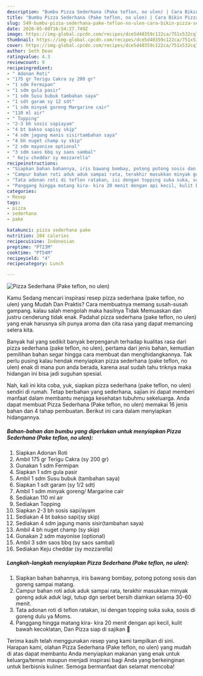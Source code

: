 ```yaml
---
description: "Bumbu Pizza Sederhana (Pake teflon, no ulen) | Cara Bikin Pizza Sederhana (Pake teflon, no ulen) Yang Bisa Manjain Lidah"
title: "Bumbu Pizza Sederhana (Pake teflon, no ulen) | Cara Bikin Pizza Sederhana (Pake teflon, no ulen) Yang Bisa Manjain Lidah"
slug: 549-bumbu-pizza-sederhana-pake-teflon-no-ulen-cara-bikin-pizza-sederhana-pake-teflon-no-ulen-yang-bisa-manjain-lidah
date: 2020-05-08T16:54:27.749Z
image: https://img-global.cpcdn.com/recipes/dce5d40359c122ca/751x532cq70/pizza-sederhana-pake-teflon-no-ulen-foto-resep-utama.jpg
thumbnail: https://img-global.cpcdn.com/recipes/dce5d40359c122ca/751x532cq70/pizza-sederhana-pake-teflon-no-ulen-foto-resep-utama.jpg
cover: https://img-global.cpcdn.com/recipes/dce5d40359c122ca/751x532cq70/pizza-sederhana-pake-teflon-no-ulen-foto-resep-utama.jpg
author: Seth Dean
ratingvalue: 4.3
reviewcount: 9
recipeingredient:
- " Adonan Roti"
- "175 gr Terigu Cakra sy 200 gr"
- "1 sdm Fermipan"
- "1 sdm gula pasir"
- "1 sdm Susu bubuk tambahan saya"
- "1 sdt garam sy 12 sdt"
- "1 sdm minyak goreng Margarine cair"
- "110 ml air"
- " Topping"
- "2-3 bh sosis sapiayam"
- "4 bt bakso sapisy skip"
- "4 sdm jagung manis sisirtambahan saya"
- "4 bh nuget champ sy skip"
- "2 sdm mayonise optional"
- "3 sdm saos bbq sy saos sambal"
- " Keju cheddar sy mozzarella"
recipeinstructions:
- "Siapkan bahan bahannya, iris bawang bombay, potong potong sosis dan goreng sampai matang."
- "Campur bahan roti aduk aduk sampai rata, terakhir masukkan minyak goreng aduk aduk lagi, tutup dgn serbet bersih diamkan selama 30-60 menit."
- "Tata adonan roti di teflon ratakan, isi dengan topping suka suka, sosis di goreng dulu ya Moms."
- "Panggang hingga matang kira- kira 20 menit dengan api kecil, kulit bawah kecoklatan, Dan Pizza siap di sajikan 🤗"
categories:
- Resep
tags:
- pizza
- sederhana
- pake

katakunci: pizza sederhana pake 
nutrition: 204 calories
recipecuisine: Indonesian
preptime: "PT23M"
cooktime: "PT54M"
recipeyield: "4"
recipecategory: Lunch

---
```



![Pizza Sederhana (Pake teflon, no ulen)](https://img-global.cpcdn.com/recipes/dce5d40359c122ca/751x532cq70/pizza-sederhana-pake-teflon-no-ulen-foto-resep-utama.jpg)

Kamu Sedang mencari inspirasi resep pizza sederhana (pake teflon, no ulen) yang Mudah Dan Praktis? Cara membuatnya memang susah-susah gampang. kalau salah mengolah maka hasilnya Tidak Memuaskan dan justru cenderung tidak enak. Padahal pizza sederhana (pake teflon, no ulen) yang enak harusnya sih punya aroma dan cita rasa yang dapat memancing selera kita.



Banyak hal yang sedikit banyak berpengaruh terhadap kualitas rasa dari pizza sederhana (pake teflon, no ulen), pertama dari jenis bahan, kemudian pemilihan bahan segar hingga cara membuat dan menghidangkannya. Tak perlu pusing kalau hendak menyiapkan pizza sederhana (pake teflon, no ulen) enak di mana pun anda berada, karena asal sudah tahu triknya maka hidangan ini bisa jadi suguhan spesial.


Nah, kali ini kita coba, yuk, siapkan pizza sederhana (pake teflon, no ulen) sendiri di rumah. Tetap berbahan yang sederhana, sajian ini dapat memberi manfaat dalam membantu menjaga kesehatan tubuhmu sekeluarga. Anda dapat membuat Pizza Sederhana (Pake teflon, no ulen) memakai 16 jenis bahan dan 4 tahap pembuatan. Berikut ini cara dalam menyiapkan hidangannya.

<!--inarticleads1-->

##### Bahan-bahan dan bumbu yang diperlukan untuk menyiapkan Pizza Sederhana (Pake teflon, no ulen):

1. Siapkan  Adonan Roti
1. Ambil 175 gr Terigu Cakra (sy 200 gr)
1. Gunakan 1 sdm Fermipan
1. Siapkan 1 sdm gula pasir
1. Ambil 1 sdm Susu bubuk (tambahan saya)
1. Siapkan 1 sdt garam (sy 1/2 sdt)
1. Ambil 1 sdm minyak goreng/ Margarine cair
1. Sediakan 110 ml air
1. Sediakan  Topping
1. Siapkan 2-3 bh sosis sapi/ayam
1. Sediakan 4 bt bakso sapi(sy skip)
1. Sediakan 4 sdm jagung manis sisir(tambahan saya)
1. Ambil 4 bh nuget champ (sy skip)
1. Gunakan 2 sdm mayonise (optional)
1. Ambil 3 sdm saos bbq (sy saos sambal)
1. Sediakan  Keju cheddar (sy mozzarella)




<!--inarticleads2-->

##### Langkah-langkah menyiapkan Pizza Sederhana (Pake teflon, no ulen):

1. Siapkan bahan bahannya, iris bawang bombay, potong potong sosis dan goreng sampai matang.
1. Campur bahan roti aduk aduk sampai rata, terakhir masukkan minyak goreng aduk aduk lagi, tutup dgn serbet bersih diamkan selama 30-60 menit.
1. Tata adonan roti di teflon ratakan, isi dengan topping suka suka, sosis di goreng dulu ya Moms.
1. Panggang hingga matang kira- kira 20 menit dengan api kecil, kulit bawah kecoklatan, Dan Pizza siap di sajikan 🤗




Terima kasih telah menggunakan resep yang kami tampilkan di sini. Harapan kami, olahan Pizza Sederhana (Pake teflon, no ulen) yang mudah di atas dapat membantu Anda menyiapkan makanan yang enak untuk keluarga/teman maupun menjadi inspirasi bagi Anda yang berkeinginan untuk berbisnis kuliner. Semoga bermanfaat dan selamat mencoba!
